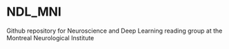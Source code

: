 # NDL_MNI
Github repository for Neuroscience and Deep Learning reading group at the Montreal Neurological Institute
